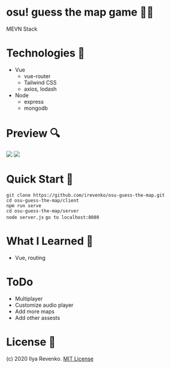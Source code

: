 # osu! guess the map game 🎲🧩
MEVN Stack 

# Technologies 🧾
* Vue
  * vue-router
  * Tailwind CSS
  * axios, lodash
* Node
  * express
  * mongodb

# Preview 🔍
<img src="https://i.imgur.com/iQPNQs3.png"> 
<img src="https://i.imgur.com/6g60tq8.png">

# Quick Start 🚀
```git clone https://github.com/irevenko/osu-guess-the-map.git``` <br>
```cd osu-guess-the-map/client``` <br>
```npm run serve``` <br>
```cd osu-guess-the-map/server```  <br>
```node server.js```
```go to localhost:8080```

# What I Learned 🧠
* Vue, routing

# ToDo
* Multiplayer
* Customize audio player
* Add more maps
* Add other assests

# License 📑 
(c) 2020 Ilya Revenko. [MIT License](https://tldrlegal.com/license/mit-license)